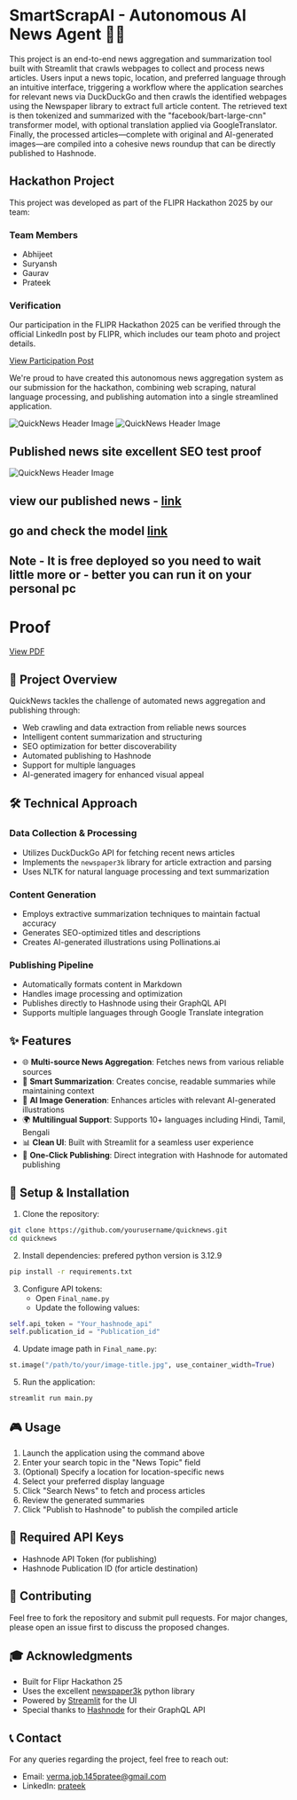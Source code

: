 # SmartScrapAI - Autonomous AI News Agent 🤖📰

This project is an end-to-end news aggregation and summarization tool built with Streamlit that crawls webpages to collect and process news articles. Users input a news topic, location, and preferred language through an intuitive interface, triggering a workflow where the application searches for relevant news via DuckDuckGo and then crawls the identified webpages using the Newspaper library to extract full article content. The retrieved text is then tokenized and summarized with the "facebook/bart-large-cnn" transformer model, with optional translation applied via GoogleTranslator. Finally, the processed articles—complete with original and AI-generated images—are compiled into a cohesive news roundup that can be directly published to Hashnode.

## Hackathon Project

This project was developed as part of the FLIPR Hackathon 2025 by our team:

### Team Members
- Abhijeet
- Suryansh
- Gaurav
- Prateek

### Verification
Our participation in the FLIPR Hackathon 2025 can be verified through the official LinkedIn post by FLIPR, which includes our team photo and project details. 

[View Participation Post](your_linkedin_post_url_here)

We're proud to have created this autonomous news aggregation system as our submission for the hackathon, combining web scraping, natural language processing, and publishing automation into a single streamlined application.

![QuickNews Header Image](assets/ss1.png)
![QuickNews Header Image](assets/ss2.png)
## Published news site excellent SEO test proof
![QuickNews Header Image](assets/seo.jpg)
## view our published news - [link](https://testing-news.hashnode.dev/news-roundup-crime-in-lucknow)

## go and check the model [link](https://huggingface.co/spaces/prateek145/news)
## Note - It is free deployed so you need to wait little more or - better you can run it on your personal pc
# Proof
[View PDF](./assets/published_news.pdf)

## 🎯 Project Overview

QuickNews tackles the challenge of automated news aggregation and publishing through:
- Web crawling and data extraction from reliable news sources
- Intelligent content summarization and structuring
- SEO optimization for better discoverability
- Automated publishing to Hashnode
- Support for multiple languages
- AI-generated imagery for enhanced visual appeal

## 🛠️ Technical Approach

### Data Collection & Processing
- Utilizes DuckDuckGo API for fetching recent news articles
- Implements the `newspaper3k` library for article extraction and parsing
- Uses NLTK for natural language processing and text summarization

### Content Generation
- Employs extractive summarization techniques to maintain factual accuracy
- Generates SEO-optimized titles and descriptions
- Creates AI-generated illustrations using Pollinations.ai

### Publishing Pipeline
- Automatically formats content in Markdown
- Handles image processing and optimization
- Publishes directly to Hashnode using their GraphQL API
- Supports multiple languages through Google Translate integration

## ✨ Features

- 🌐 **Multi-source News Aggregation**: Fetches news from various reliable sources
- 📝 **Smart Summarization**: Creates concise, readable summaries while maintaining context
- 🎨 **AI Image Generation**: Enhances articles with relevant AI-generated illustrations
- 🌍 **Multilingual Support**: Supports 10+ languages including Hindi, Tamil, Bengali
- 📊 **Clean UI**: Built with Streamlit for a seamless user experience
- 🚀 **One-Click Publishing**: Direct integration with Hashnode for automated publishing

## 🔧 Setup & Installation

1. Clone the repository:
```bash
git clone https://github.com/yourusername/quicknews.git
cd quicknews
```

2. Install dependencies:
prefered python version is 3.12.9
```bash
pip install -r requirements.txt
```

3. Configure API tokens:
   - Open `Final_name.py`
   - Update the following values:
```python
self.api_token = "Your_hashnode_api"       
self.publication_id = "Publication_id"
```

4. Update image path in `Final_name.py`:
```python
st.image("/path/to/your/image-title.jpg", use_container_width=True)
```

5. Run the application:
```bash
streamlit run main.py
```

## 🎮 Usage

1. Launch the application using the command above
2. Enter your search topic in the "News Topic" field
3. (Optional) Specify a location for location-specific news
4. Select your preferred display language
5. Click "Search News" to fetch and process articles
6. Review the generated summaries
7. Click "Publish to Hashnode" to publish the compiled article

## 🔑 Required API Keys

- Hashnode API Token (for publishing)
- Hashnode Publication ID (for article destination)

## 🤝 Contributing

Feel free to fork the repository and submit pull requests. For major changes, please open an issue first to discuss the proposed changes.


## 🎓 Acknowledgments

- Built for Flipr Hackathon 25
- Uses the excellent [newspaper3k](https://newspaper.readthedocs.io/) python library
- Powered by [Streamlit](https://streamlit.io/) for the UI
- Special thanks to [Hashnode](https://hashnode.com/) for their GraphQL API

## 📞 Contact

For any queries regarding the project, feel free to reach out:
- Email: verma.job.145pratee@gmail.com
- LinkedIn: [prateek](https://www.linkedin.com/in/prateek-verma-2a202b287)

